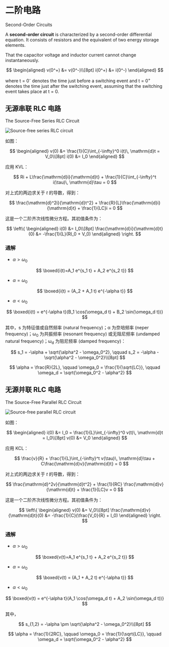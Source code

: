 # 二阶电路

Second-Order Circuits

A **second-order circuit** is characterized by a second-order differential equation. It consists of resistors and the equivalent of two energy storage elements.

That the capacitor voltage and inductor current cannot change instantaneously.

$$
\begin{aligned}
v(0^+) &= v(0^-)\\[8pt]
i(0^+) &= i(0^-)
\end{aligned}
$$

where t = 0<sup>-</sup> denotes the time just before a switching event and t = 0<sup>+</sup> denotes the time just after the switching event, assuming that the switching event takes place at t = 0.

## 无源串联 RLC 电路

The Source-Free Series RLC Circuit

<Img src="/物理学/电磁学/电路基础/fig-8-8.png" alt="Source-free series RLC circuit" maxHeight="180px" />

如图：

$$
\begin{aligned}
v(0) &= \frac{1}{C}\int_{-\infty}^0 i(t)\, \mathrm{d}t = V_0\\[8pt]
i(0) &= I_0
\end{aligned}
$$

应用 KVL：

$$
Ri + L\frac{\mathrm{d}i}{\mathrm{d}t} + \frac{1}{C}\int_{-\infty}^t i(\tau)\, \mathrm{d}\tau = 0
$$

对上式的两边求关于 $t$ 的导数，得到：

$$
\frac{\mathrm{d}^2i}{\mathrm{d}t^2} + \frac{R}{L}\frac{\mathrm{d}i}{\mathrm{d}t} + \frac{1}{LC}i = 0
$$

这是一个二阶齐次线性微分方程。其初值条件为：

$$
\left\{
\begin{aligned}
i(0) &= I_0\\[8pt]
\frac{\mathrm{d}i}{\mathrm{d}t}(0) &= -\frac{1}{L}(RI_0 + V_0)
\end{aligned}
\right.
$$

### 通解

- $\alpha > \omega_0$

$$
\boxed{i(t)=A_1 e^{s_1 t} + A_2 e^{s_2 t}}
$$

- $\alpha = \omega_0$

$$
\boxed{i(t) = (A_2 + A_1 t) e^{-\alpha t}}
$$

- $\alpha < \omega_0$

$$
\boxed{i(t) = e^{-\alpha t}(B_1 \cos(\omega_d t) + B_2 \sin(\omega_d t))}
$$

其中，s 为特征值或自然频率 (natural frequency)；&alpha; 为奈培频率 (neper frequency)；&omega;<sub>0</sub> 为共振频率 (resonant frequency) 或无阻尼频率 (undamped natural frequency)；&omega;<sub>d</sub> 为阻尼频率 (damped frequency)：

$$
s_1 = -\alpha + \sqrt{\alpha^2 - \omega_0^2}, \qquad s_2 = -\alpha - \sqrt{\alpha^2 - \omega_0^2}\\[8pt]
$$

$$
\alpha = \frac{R}{2L}, \qquad \omega_0 = \frac{1}{\sqrt{LC}}, \qquad \omega_d = \sqrt{\omega_0^2 - \alpha^2}
$$

## 无源并联 RLC 电路

The Source-Free Parallel RLC Circuit

<Img src="/物理学/电磁学/电路基础/fig-8-13.png" alt="Source-free parallel RLC circuit" maxHeight="200px" />

如图：

$$
\begin{aligned}
i(0) &= I_0 = \frac{1}{L}\int_{-\infty}^0 v(t)\, \mathrm{d}t = I_0\\[8pt]
v(0) &= V_0
\end{aligned}
$$

应用 KCL：

$$
\frac{v}{R} + \frac{1}{L}\int_{-\infty}^t v(\tau)\, \mathrm{d}\tau + C\frac{\mathrm{d}v}{\mathrm{d}t} = 0
$$

对上式的两边求关于 $t$ 的导数，得到：

$$
\frac{\mathrm{d}^2v}{\mathrm{d}t^2} + \frac{1}{RC} \frac{\mathrm{d}v}{\mathrm{d}t} + \frac{1}{LC}v = 0
$$

这是一个二阶齐次线性微分方程。其初值条件为：

$$
\left\{
\begin{aligned}
v(0) &= V_0\\[8pt]
\frac{\mathrm{d}v}{\mathrm{d}t}(0) &= -\frac{1}{C}(\frac{V_0}{R} + I_0)
\end{aligned}
\right.
$$

### 通解

- $\alpha > \omega_0$

$$
\boxed{v(t)=A_1 e^{s_1 t} + A_2 e^{s_2 t}}
$$

- $\alpha = \omega_0$

$$
\boxed{v(t) = (A_1 + A_2 t) e^{-\alpha t}}
$$

- $\alpha < \omega_0$

$$
\boxed{v(t) = e^{-\alpha t}(A_1 \cos(\omega_d t) + A_2 \sin(\omega_d t))}
$$

其中，

$$
s_{1,2} = -\alpha \pm \sqrt{\alpha^2 - \omega_0^2}\\[8pt]
$$

$$
\alpha = \frac{1}{2RC}, \qquad \omega_0 = \frac{1}{\sqrt{LC}}, \qquad \omega_d = \sqrt{\omega_0^2 - \alpha^2}
$$